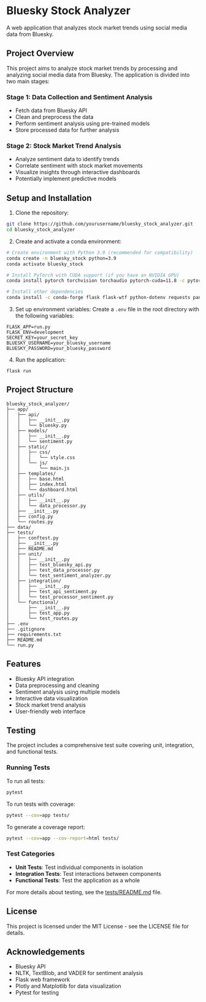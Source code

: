 # Bluesky Stock Analyzer

A web application that analyzes stock market trends using social media data from Bluesky.

## Project Overview

This project aims to analyze stock market trends by processing and analyzing social media data from Bluesky. The application is divided into two main stages:

### Stage 1: Data Collection and Sentiment Analysis
- Fetch data from Bluesky API
- Clean and preprocess the data
- Perform sentiment analysis using pre-trained models
- Store processed data for further analysis

### Stage 2: Stock Market Trend Analysis
- Analyze sentiment data to identify trends
- Correlate sentiment with stock market movements
- Visualize insights through interactive dashboards
- Potentially implement predictive models

## Setup and Installation

1. Clone the repository:
```bash
git clone https://github.com/yourusername/bluesky_stock_analyzer.git
cd bluesky_stock_analyzer
```

2. Create and activate a conda environment:
```bash
# Create environment with Python 3.9 (recommended for compatibility)
conda create -n bluesky_stock python=3.9
conda activate bluesky_stock

# Install PyTorch with CUDA support (if you have an NVIDIA GPU)
conda install pytorch torchvision torchaudio pytorch-cuda=11.8 -c pytorch -c nvidia

# Install other dependencies
conda install -c conda-forge flask flask-wtf python-dotenv requests pandas numpy matplotlib plotly nltk textblob vaderSentiment scikit-learn gunicorn pytest pytest-cov pytest-mock coverage
```

3. Set up environment variables:
Create a `.env` file in the root directory with the following variables:
```
FLASK_APP=run.py
FLASK_ENV=development
SECRET_KEY=your_secret_key
BLUESKY_USERNAME=your_bluesky_username
BLUESKY_PASSWORD=your_bluesky_password
```

4. Run the application:
```
flask run
```

## Project Structure

```
bluesky_stock_analyzer/
├── app/
│   ├── api/
│   │   ├── __init__.py
│   │   └── bluesky.py
│   ├── models/
│   │   ├── __init__.py
│   │   └── sentiment.py
│   ├── static/
│   │   ├── css/
│   │   │   └── style.css
│   │   └── js/
│   │       └── main.js
│   ├── templates/
│   │   ├── base.html
│   │   ├── index.html
│   │   └── dashboard.html
│   ├── utils/
│   │   ├── __init__.py
│   │   └── data_processor.py
│   ├── __init__.py
│   ├── config.py
│   └── routes.py
├── data/
├── tests/
│   ├── conftest.py
│   ├── __init__.py
│   ├── README.md
│   ├── unit/
│   │   ├── __init__.py
│   │   ├── test_bluesky_api.py
│   │   ├── test_data_processor.py
│   │   └── test_sentiment_analyzer.py
│   ├── integration/
│   │   ├── __init__.py
│   │   ├── test_api_sentiment.py
│   │   └── test_processor_sentiment.py
│   └── functional/
│       ├── __init__.py
│       ├── test_app.py
│       └── test_routes.py
├── .env
├── .gitignore
├── requirements.txt
├── README.md
└── run.py
```

## Features

- Bluesky API integration
- Data preprocessing and cleaning
- Sentiment analysis using multiple models
- Interactive data visualization
- Stock market trend analysis
- User-friendly web interface

## Testing

The project includes a comprehensive test suite covering unit, integration, and functional tests.

### Running Tests

To run all tests:

```bash
pytest
```

To run tests with coverage:

```bash
pytest --cov=app tests/
```

To generate a coverage report:

```bash
pytest --cov=app --cov-report=html tests/
```

### Test Categories

- **Unit Tests**: Test individual components in isolation
- **Integration Tests**: Test interactions between components
- **Functional Tests**: Test the application as a whole

For more details about testing, see the [tests/README.md](tests/README.md) file.

## License

This project is licensed under the MIT License - see the LICENSE file for details.

## Acknowledgements

- Bluesky API
- NLTK, TextBlob, and VADER for sentiment analysis
- Flask web framework
- Plotly and Matplotlib for data visualization
- Pytest for testing 